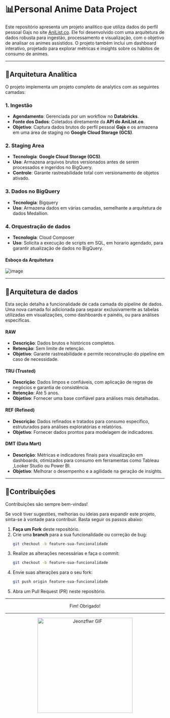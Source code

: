 # **📊Personal Anime Data Project**

Este repositório apresenta um projeto analítico que utiliza dados do perfil pessoal Gajs no site [AniList.co](https://anilist.co). Ele foi desenvolvido com uma arquitetura de dados robusta para ingestão, processamento e visualização, com o objetivo de analisar os animes assistidos. O projeto também inclui um dashboard interativo, projetado para explorar métricas e insights sobre os hábitos de consumo de animes.

---

## **🎌Arquitetura Analítica**

O projeto implementa um projeto completo de analytics com as seguintes camadas:

### **1. Ingestão**
- **Agendamento**: Gerenciada por um workflow no **Databricks**.
- **Fonte dos Dados**: Coletados diretamente da **API do AniList.co**.
- **Objetivo**: Captura dados brutos do perfil pessoal **Gajs** e os armazena em uma área de staging no **Google Cloud Storage (GCS)**.

### **2. Staging Area**
- **Tecnologia**: **Google Cloud Storage (GCS)**.
- **Uso**: Armazena arquivos brutos versionados antes de serem processados e ingeridos no BigQuery.
- **Controle**: Garante rastreabilidade total com versionamento de objetos ativado.

### **3. Dados no BigQuery**
- **Tecnologia**: Bigquery
- **Uso**: Armazena dados em várias camadas, semelhante a arquitetura de dados Medallion.

### **4. Orquestração de dados**
- **Tecnologia**: Cloud Composer
- **Uso**: Solicita a execução de scripts em SQL, em horario agendado, para garantir atualização de dados no BigQuery.

#### Esboço da Arquitetura
![image](https://github.com/user-attachments/assets/0e06b4a4-3f52-43a7-b9c3-a93dcca81690)




---

## **🎌Arquitetura de dados**

Esta seção detalha a funcionalidade de cada camada do pipeline de dados. Uma nova camada foi adicionada para separar exclusivamente as tabelas utilizadas em visualizações, como dashboards e painéis, ou para análises específicas.

#### **RAW**
- **Descrição**: Dados brutos e históricos completos.
- **Retenção**: Sem limite de retenção.
- **Objetivo**: Garante rastreabilidade e permite reconstrução do pipeline em caso de necessidade.

#### **TRU (Trusted)**
- **Descrição**: Dados limpos e confiáveis, com aplicação de regras de negócios e garantia de consistência.
- **Retenção**: Até 5 anos.
- **Objetivo**: Fornecer uma base confiável para análises mais detalhadas.

#### **REF (Refined)**
- **Descrição**: Dados refinados e tratados para consumo específico, estruturados para análises exploratórias e relatórios.
- **Objetivo**: Fornecer dados prontos para modelagem de indicadores.

#### DMT (Data Mart) 
- **Descrição**: Métricas e indicadores finais para visualização em dashboards, otimizados para consumo em ferramentas como Tableau ,Looker Studio ou Power BI.
- **Objetivo**: Melhorar o desempenho e a agilidade na geração de insights.

---

## **🎌Contribuições**

Contribuições são sempre bem-vindas! 

Se você tiver sugestões, melhorias ou ideias para expandir este projeto, sinta-se à vontade para contribuir. Basta seguir os passos abaixo:

1. **Faça um Fork** deste repositório.
2. Crie uma **branch** para a sua funcionalidade ou correção de bug:
   ```bash
   git checkout -b feature-sua-funcionalidade
3. Realize as alterações necessárias e faça o commit:
   ```bash
   git checkout -b feature-sua-funcionalidade
4. Envie suas alterações para o seu fork:
   ```bash
   git push origin feature-sua-funcionalidade
5. Abra um Pull Request (PR) neste repositório.


---
<div align="center">
  Fim! 
Obrigado!
</div>

---

<div align="center">
  <img src="https://media1.tenor.com/m/xk1Dypa4ZDkAAAAd/jeonzflwr.gif" alt="Jeonzflwr GIF" width="300" height="300" />
</div>




